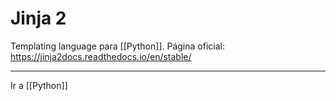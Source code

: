 # Jinja 2
Templating language para [[Python]].
Página oficial: https://jinja2docs.readthedocs.io/en/stable/


--- 
Ir a [[Python]]